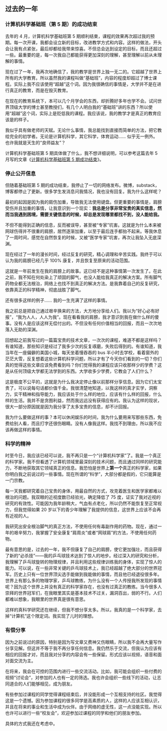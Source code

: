 <div class="inner">
<h2>过去的一年</h2>
<h3 id="计算机科学基础班第-5-期的成功结束">计算机科学基础班（第 5 期）的成功结束</h3>
<p>去年的 4 月，计算机科学基础班第 5 期顺利结束，课程的效果再次超过我的预期。每一次开课，我都会设立新的目标，改进教学方式和内容。这样的做法，开头会让我有点紧张，最后却都给我带来惊喜。不但总会达到设定的目标，而且还超过一些。最重要的是，每一次我自己都能获得更加深刻的理解，甚至理解以前从未理解的事情。</p>
<p>现在过了一年，我再次地确信了，我的教学是世界上独一无二的。它超越了世界上所有的大学教育。所以虽然我的课程叫做“基础班”，内容的程度却超过了博士课程。实际上我不应该使用“超越”这个词。因为我很确信的事情是，大学并不是在进行真正的教育，而是在毁灭教育。</p>
<p>在现在的教育系统下，本可以几个月学会的东西，却折腾好多年也学不会。试问世界顶级大学的博士甚至教授们，有几个人明白我的“基础班”讲的东西？所以使用“超越”这个词，实际上是贬低我的课程。我应该说，我的教学才是真正的教育应该是的样子。</p>
<p>我似乎具有做老师的天赋。无论什么事情，我总能找到直接而简单的方法，把它教给完全的初学者。无论是计算机科学，其它科学，体育运动…… 似乎无一例外。也许我就是天生的“良师益友”？</p>
<p>计算机科学基础班第 5 期具体做了什么，我不想详细说明，可以参考这篇去年 5 月写的文章《<a href="https://www.yinwang.org/blog-cn/2024/05/03/cs5-completed">计算机科学基础班第 5 期成功结束</a>》。</p>
<h3 id="停止公开信息">停止公开信息</h3>
<p>但随着基础班第 5 期的成功结束，我停止了一切的网络发布。微博，substack，博客都停止了更新。很多学生发消息问我情况，我也没有回复。我为什么这样呢？</p>
<p>最初的起因是因为我的肩伤加重，导致我无法使用键盘。但更重要的事情是，肩膀受伤并且加重的事情，让我意识到一个现实：<strong>我总是分享非常宝贵的真实信息，然而当我遇到困境，需要关键信息的时候，却总是发现哪里都找不到，没人能给我。</strong></p>
<p>不但不能得到正确的信息，反而被误导，甚至被“专家”坑害。这就是为什么本来被网球伤得并不很重的肩膀，居然逐渐加重，以至于最后连手都抬不起来。等我休息了一周时间，感觉在自然恢复的时候，又被“医学专家”坑害，再次让我坠入无底深渊。</p>
<p>现在经过了一年的漫长时间，经过反复的研究，精心调理和辛苦实践。我终于可以认为我的肩膀已经几乎 100% 康复，并且恢复至原来的活动范围。</p>
<p>这就是一年前发生在我的肩膀上的故事。这已经不是这种事情第一次发生了。在此之前，我不知在何处染上了顽固的脚气，也没人能给我真正的解决方案。所有脚气药物全都无法根治，网络上也找不到真正的解决方法。是我靠着自己的反复研究，依靠真正的科学精神，彻底战胜了脚气。</p>
<p>还有很多这样的例子…… 我的一生充满了这样的事情。</p>
<p>我之前总是把自己通过艰辛换来的方法，大方地分享给人们。我以为“好心必有好报”，“我为人人，人人为我”。现在看看我的肩膀，我才意识到我在做什么样的傻事。没有人是应该这样无偿付出的。不但没有任何价值相当的回报，而且一次次地落入无助的深渊。</p>
<p>回想起之前我写过的一篇篇宝贵的技术文章，一次次的课程，难道不都是这样吗？有谁知道，那些知识是经过了我多少次的反复琢磨，失败后得到的。有谁知道，我当年在一座偏僻的美国小城，每天坐着慢吞吞的 bus 半小时去学校，看着窗外的茫茫大雪，反复想着这些计算机科学问题，所以才有了今天你们看到的一切？你们真的觉得这些文章应该免费看到吗？你们觉得我的课程应该只收那样少的学费？这是从任何顶级大学都无法学到的东西。大学收多少学费，它教会了人们什么？</p>
<p>这是极度不公平的，这就是为什么我决定停止像以前那样分享信息。因为它们太宝贵了，可以说每句话都价值千金。我很清楚地知道，以我这样的真才实学，洞察力，实干精神和指导能力，我应该处于什么样的地位，应该有什么样的回报，什么样的生活。我并不是贪图利益，然而我远远没有获得应有的。我认为这样的现状，很大一部分原因就是因为我分享了太多宝贵的信息，却不计回报。</p>
<p>我为什么要做这样的事？本可以休闲娱乐的时间，我为什么要用来写那些东西，免费给别人看，而且打字还很伤眼睛。没有人像我这样。我找不到理由，所以我不应该再做这样的事情。</p>
<h3 id="科学的精神">科学的精神</h3>
<p>时至今日，我应该已经可以说，我不再只是一个“计算机科学家”了。我是一个真正的科学家。我不但看透了计算机领域里最深刻的技术问题，而且通过同样的研究能力，不断地获取其它领域真正的信息。我恐怕是世界上<strong>第一个</strong>真正的科学家，如果你明白我之前说过的一些事情。现在所谓的“科学”，大部分都是假的，它只能算是一门宗教。</p>
<p>每一天我都研究着自己宝贵的身体，用最自然的方式，攻克着医生和医学家都难以根治的问题。我双眼的近视度数已经验光，确定降低了 75 度，证实了我对近视的研究的有效性。可能因为我年龄稍大，气血有点老化，所以仍然不能恢复至正常视力，但我觉得如果 20 岁以下的青少年理解了我提供的信息，这世界上应该不会再有近视的人。</p>
<p>我研究出安全根治脚气的真正方法，不使用任何有毒副作用的药物。现在，通过一年的艰辛努力，我掌握了安全康复“肩周炎”或者“网球肩”的方法，不使用任何药物。</p>
<p>最有意思的是，过去的一年，我不但康复了自己的肩膀，使它更加强壮，而且获得了新的“必杀技”——我的乒乓球技术达到了惊人的地步。经过深入的研究和分析，我理解了乒乓球旋转的物理规律，并且利用这些规律训练我的身体，实现了惊人的能力。可以说，在一些非常关键的乒乓球技术上，我已经超越了绝大部分的世界冠军。历史上只有一位世界顶尖选手能做到我能做的事情，而且他已经退役很多年。世界上有那么多的物理学家，乒乓球教练，为什么没有一个人传授我所发现的事情呢？因为这个世界上并没有真正的科学家存在，也没有过真正的教练。当今很多人崇拜的世界冠军们，在我眼里其实是基本技术不过关，漏洞百出，弱的不行。人们都难以想象，我眼里的世界真是很有意思。</p>
<p>这样的真科学研究还在继续，但我不想分享太多。所以，我真的是一个科学家，去掉“计算机”这个限定词。我实现了儿时的理想。</p>
<h3 id="有偿分享">有偿分享</h3>
<p>因为之前说过的原因，特别是因为写文章又费神又伤眼睛，所以我不会再大量写作分享见解。但这并不等于我不再分享任何信息。我仍然乐于交流，但我认为应该有相应的回报才对，而且我对分享的内容会有一些保留。形式应该以视频，语音和面对面交流为主。</p>
<p>在将来，我会在可控的范围内进行一些交流活动。比如，我可能会组织一些付费的视频“讨论会”，对参加的人也有一定的筛选。我也许会组织一些线下的活动，让志同道合的人们能够相见，成为朋友。</p>
<p>有些参加过课程的同学觉得课程结束后，并没能形成一个互相支持的社区。我觉得这是一个遗憾。因为参加课程的很多同学是高素质的人，这样的人应该互相认识，并且在将来的事业和生活中成为伙伴。由于网络的虚无性，这一点没能实现。所以也许可以进行一些“校友会”，欢迎参加过课程的同学和他们的朋友参加。</p>
<p>具体的方式我还在考虑中。</p>
</div>
    